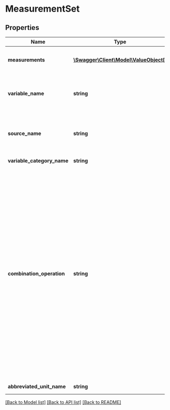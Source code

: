 # MeasurementSet

## Properties
Name | Type | Description | Notes
------------ | ------------- | ------------- | -------------
**measurements** | [**\Swagger\Client\Model\ValueObject[]**](ValueObject.md) | Array of timestamps, values, and optional notes | 
**variable_name** | **string** | ORIGINAL name of the variable for which we are creating the measurement records | 
**source_name** | **string** | Name of the application or device used to record the measurement values | 
**variable_category_name** | **string** | Variable category name | [optional] 
**combination_operation** | **string** | Way to aggregate measurements over time. Options are \&quot;MEAN\&quot; or \&quot;SUM\&quot;.  SUM should be used for things like minutes of exercise.  If you use MEAN for exercise, then a person might exercise more minutes in one day but add separate measurements that were smaller.  So when we are doing correlational analysis, we would think that the person exercised less that day even though they exercised more.  Conversely, we must use MEAN for things such as ratings which cannot be SUMMED. | [optional] 
**abbreviated_unit_name** | **string** | Unit of measurement | 

[[Back to Model list]](../README.md#documentation-for-models) [[Back to API list]](../README.md#documentation-for-api-endpoints) [[Back to README]](../README.md)


